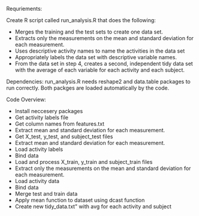 Requriements:

Create R script called run_analysis.R that does the following: 
- Merges the training and the test sets to create one data set.
- Extracts only the measurements on the mean and standard deviation for each measurement. 
- Uses descriptive activity names to name the activities in the data set
- Appropriately labels the data set with descriptive variable names. 
- From the data set in step 4, creates a second, independent tidy data set with the average of each variable for each activity and each subject.

Dependencies:
run_analysis.R needs reshape2 and data.table packages to run correctly. Both packges are loaded automatically by the code.

Code Overview:

- Install neccesery packages
- Get activity labels file
- Get column names from features.txt
- Extract mean and standard deviation for each measurement.
- Get X_test, y_test, and subject_test files
- Extract mean and standard deviation for each measurement.
- Load activity labels
- Bind data
- Load and process X_train, y_train and subject_train files
- Extract only the measurements on the mean and standard deviation for each measurement.
- Load activity data
- Bind data
- Merge test and train data
- Apply mean function to dataset using dcast function
- Create new tidy_data.txt" with avg for each activity and subject
